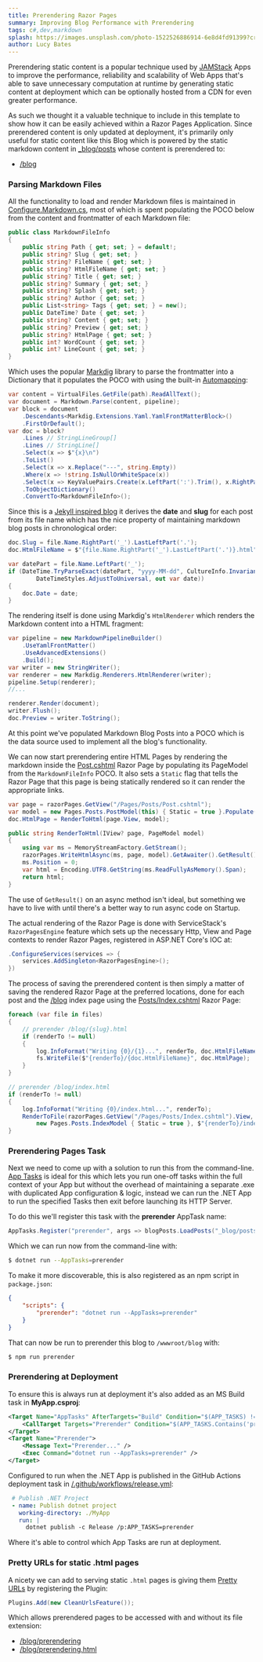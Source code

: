 ```yaml
---
title: Prerendering Razor Pages
summary: Improving Blog Performance with Prerendering
tags: c#,dev,markdown
splash: https://images.unsplash.com/photo-1522526886914-6e8d4fd91399?crop=entropy&fit=crop&h=1000&w=2000
author: Lucy Bates
---
```


Prerendering static content is a popular technique used by [JAMStack](https://jamstack.org) Apps to improve the
performance, reliability and scalability of Web Apps that's able to save unnecessary computation at runtime by 
generating static content at deployment which can be optionally hosted from a CDN for even greater performance.

As such we thought it a valuable technique to include in this template to show how it can be easily achieved
within a Razor Pages Application. Since prerendered content is only updated at deployment, it's primarily only 
useful for static content like this Blog which is powered by the static markdown content in 
[_blog/posts](https://github.com/NetCoreTemplates/vue-mjs/tree/main/MyApp/wwwroot/_blog/posts) whose content
is prerendered to: 

  - [/blog](/blog)

### Parsing Markdown Files

All the functionality to load and render Markdown files is maintained in 
[Configure.Markdown.cs](https://github.com/NetCoreTemplates/vue-mjs/blob/main/MyApp/Configure.Markdown.cs),
most of which is spent populating the POCO below from the content and frontmatter of each Markdown file:  

```csharp
public class MarkdownFileInfo
{
    public string Path { get; set; } = default!;
    public string? Slug { get; set; }
    public string? FileName { get; set; }
    public string? HtmlFileName { get; set; }
    public string? Title { get; set; }
    public string? Summary { get; set; }
    public string? Splash { get; set; }
    public string? Author { get; set; }
    public List<string> Tags { get; set; } = new();
    public DateTime? Date { get; set; }
    public string? Content { get; set; }
    public string? Preview { get; set; }
    public string? HtmlPage { get; set; }
    public int? WordCount { get; set; }
    public int? LineCount { get; set; }
}
```

Which uses the popular [Markdig](https://github.com/xoofx/markdig) library to parse the frontmatter into a
Dictionary that it populates the POCO with using the built-in [Automapping](https://docs.servicestack.net/auto-mapping):

```csharp
var content = VirtualFiles.GetFile(path).ReadAllText();
var document = Markdown.Parse(content, pipeline);
var block = document
    .Descendants<Markdig.Extensions.Yaml.YamlFrontMatterBlock>()
    .FirstOrDefault();
var doc = block?
    .Lines // StringLineGroup[]
    .Lines // StringLine[]
    .Select(x => $"{x}\n")
    .ToList()
    .Select(x => x.Replace("---", string.Empty))
    .Where(x => !string.IsNullOrWhiteSpace(x))
    .Select(x => KeyValuePairs.Create(x.LeftPart(':').Trim(), x.RightPart(':').Trim()))
    .ToObjectDictionary()
    .ConvertTo<MarkdownFileInfo>();
```

Since this is a [Jekyll inspired blog](https://jekyllrb.com/docs/step-by-step/08-blogging/) it derives the **date** and **slug** for each 
post from its file name which has the nice property of maintaining markdown blog posts in chronological order:

```csharp
doc.Slug = file.Name.RightPart('_').LastLeftPart('.');
doc.HtmlFileName = $"{file.Name.RightPart('_').LastLeftPart('.')}.html";

var datePart = file.Name.LeftPart('_');
if (DateTime.TryParseExact(datePart, "yyyy-MM-dd", CultureInfo.InvariantCulture,
        DateTimeStyles.AdjustToUniversal, out var date))
{
    doc.Date = date;
}
```

The rendering itself is done using Markdig's `HtmlRenderer` which renders the Markdown content into a HTML fragment:  

```csharp
var pipeline = new MarkdownPipelineBuilder()
    .UseYamlFrontMatter()
    .UseAdvancedExtensions()
    .Build();
var writer = new StringWriter();
var renderer = new Markdig.Renderers.HtmlRenderer(writer);
pipeline.Setup(renderer);
//...

renderer.Render(document);
writer.Flush();
doc.Preview = writer.ToString();
```

At this point we've populated Markdown Blog Posts into a POCO which is the data source used to implement all the blog's functionality. 

We can now start prerendering entire HTML Pages by rendering the markdown inside the 
[Post.cshtml](https://github.com/NetCoreTemplates/vue-mjs/blob/main/MyApp/Pages/Posts/Post.cshtml) Razor Page by populating its PageModel
from the `MarkdownFileInfo` POCO. It also sets a `Static` flag that tells the Razor Page that this page is being statically rendered so 
it can render the appropriate links.

```csharp
var page = razorPages.GetView("/Pages/Posts/Post.cshtml");
var model = new Pages.Posts.PostModel(this) { Static = true }.Populate(doc);
doc.HtmlPage = RenderToHtml(page.View, model);

public string RenderToHtml(IView? page, PageModel model)
{
    using var ms = MemoryStreamFactory.GetStream();
    razorPages.WriteHtmlAsync(ms, page, model).GetAwaiter().GetResult();
    ms.Position = 0;
    var html = Encoding.UTF8.GetString(ms.ReadFullyAsMemory().Span);
    return html;
}
```

The use of `GetResult()` on an async method isn't ideal, but something we have to live with until there's a better way 
to run async code on Startup.

The actual rendering of the Razor Page is done with ServiceStack's `RazorPagesEngine` feature which sets up the necessary 
Http, View and Page contexts to render Razor Pages, registered in ASP.NET Core's IOC at:

```csharp
.ConfigureServices(services => {
    services.AddSingleton<RazorPagesEngine>();
})
```

The process of saving the prerendered content is then simply a matter of saving the rendered Razor Page at the preferred locations,
done for each post and the [/blog](/blog) index page using the
[Posts/Index.cshtml](https://github.com/NetCoreTemplates/vue-mjs/blob/main/MyApp/Pages/Posts/Index.cshtml) Razor Page:

```csharp
foreach (var file in files)
{
    // prerender /blog/{slug}.html
    if (renderTo != null)
    {
        log.InfoFormat("Writing {0}/{1}...", renderTo, doc.HtmlFileName);
        fs.WriteFile($"{renderTo}/{doc.HtmlFileName}", doc.HtmlPage);
    }
}

// prerender /blog/index.html
if (renderTo != null)
{
    log.InfoFormat("Writing {0}/index.html...", renderTo);
    RenderToFile(razorPages.GetView("/Pages/Posts/Index.cshtml").View, 
        new Pages.Posts.IndexModel { Static = true }, $"{renderTo}/index.html");
}
```

### Prerendering Pages Task

Next we need to come up with a solution to run this from the command-line.
[App Tasks](https://docs.servicestack.net/app-tasks) is ideal for this which lets you run one-off tasks within the full context of your App 
but without the overhead of maintaining a separate .exe with duplicated App configuration & logic, instead we can run the .NET App to 
run the specified Tasks then exit before launching its HTTP Server.

To do this we'll register this task with the **prerender** AppTask name:

```csharp
AppTasks.Register("prerender", args => blogPosts.LoadPosts("_blog/posts", renderTo: "blog"));
```

Which we can run now from the command-line with:

```bash
$ dotnet run --AppTasks=prerender
```

To make it more discoverable, this is also registered as an npm script in `package.json`:

```json
{
    "scripts": {
        "prerender": "dotnet run --AppTasks=prerender"
    }
}
```

That can now be run to prerender this blog to `/wwwroot/blog` with: 

```bash
$ npm run prerender
```

### Prerendering at Deployment

To ensure this is always run at deployment it's also added as an MS Build task in **MyApp.csproj**:

```xml
<Target Name="AppTasks" AfterTargets="Build" Condition="$(APP_TASKS) != ''">
    <CallTarget Targets="Prerender" Condition="$(APP_TASKS.Contains('prerender'))" />
</Target>
<Target Name="Prerender">
    <Message Text="Prerender..." />
    <Exec Command="dotnet run --AppTasks=prerender" />
</Target>
```

Configured to run when the .NET App is published in the GitHub Actions deployment task in 
[/.github/workflows/release.yml](https://github.com/NetCoreTemplates/vue-mjs/blob/main/.github/workflows/release.yml):

```yaml
 # Publish .NET Project
 - name: Publish dotnet project
   working-directory: ./MyApp
   run: | 
     dotnet publish -c Release /p:APP_TASKS=prerender
```

Where it's able to control which App Tasks are run at deployment. 

### Pretty URLs for static .html pages

A nicety we can add to serving static `.html` pages is giving them [Pretty URLs](https://en.wikipedia.org/wiki/Clean_URL)
by registering the Plugin: 

```csharp
Plugins.Add(new CleanUrlsFeature());
```

Which allows prerendered pages to be accessed with and without its file extension:

 - [/blog/prerendering](/blog/prerendering)
 - [/blog/prerendering.html](/blog/prerendering.html)

### 